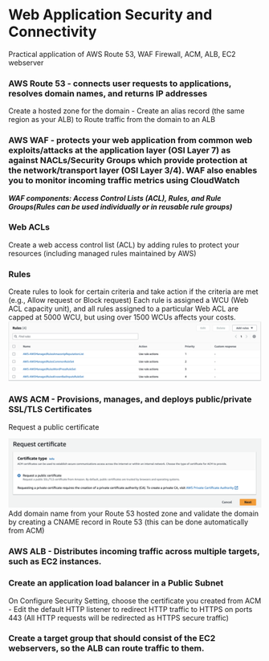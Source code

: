 # Web Application Security and Connectivity
Practical application of AWS Route 53, WAF Firewall, ACM, ALB, EC2 webserver

### AWS Route 53 - connects user requests to applications, resolves domain names, and returns IP addresses

Create a hosted zone for the domain - Create an alias record (the same region as your ALB) to Route traffic from the domain to an ALB

### AWS WAF - protects your web application from common web exploits/attacks at the application layer (OSI Layer 7) as against NACLs/Security Groups which provide protection at the network/transport layer (OSI Layer 3/4). WAF also enables you to monitor incoming traffic metrics using CloudWatch

***WAF components: Access Control Lists (ACL), Rules, and Rule Groups(Rules can be used individually or in reusable rule groups)***

### Web ACLs
Create a web access control list (ACL) by adding rules to protect your resources (including managed rules maintained by AWS)

### Rules 
Create rules to look for certain criteria and take action if the criteria are met (e.g., Allow request or Block request)
Each rule is assigned a WCU (Web ACL capacity unit), and all rules assigned to a particular Web ACL are capped at 5000 WCU, but using over 1500 WCUs affects your costs.
![Request a public certificate](./assets/WAFrules.png)

### AWS ACM - Provisions, manages, and deploys public/private SSL/TLS Certificates
Request a public certificate

![Request a public certificate](./assets/RequestPublicCert.png)
Add domain name from your Route 53 hosted zone and validate the domain by creating a CNAME record in Route 53 (this can be done automatically from ACM)

### AWS ALB - Distributes incoming traffic across multiple targets, such as EC2 instances.

### Create an application load balancer in a Public Subnet
On Configure Security Setting, choose the certificate you created from ACM - Edit the default HTTP listener to redirect HTTP traffic to HTTPS on ports 443 (All HTTP requests will be redirected as HTTPS secure traffic)

### Create a target group that should consist of the EC2 webservers, so the ALB can route traffic to them.

